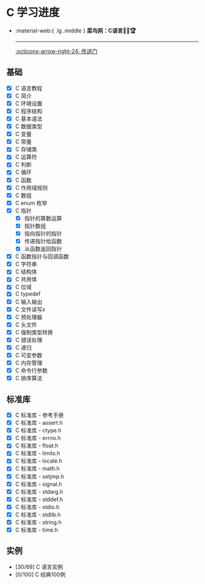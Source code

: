 # C 学习进度

<div class="grid cards" markdown>

-   :material-web:{ .lg .middle } __菜鸟网：C语言🎯✅🏆__

    ---

    [:octicons-arrow-right-24: <a href="https://www.runoob.com/cprogramming/c-tutorial.html" target="_blank"> 传送门 </a>](#)

</div>

## 基础
- [x] C 语言教程
- [x] C 简介
- [x] C 环境设置
- [x] C 程序结构
- [x] C 基本语法
- [x] C 数据类型
- [x] C 变量
- [x] C 常量
- [x] C 存储类
- [x] C 运算符
- [x] C 判断
- [x] C 循环
- [x] C 函数
- [x] C 作用域规则
- [x] C 数组
- [x] C enum 枚举
- [x] C 指针
  - [x] 指针的算数运算
  - [x] 指针数组
  - [x] 指向指针的指针
  - [x] 传递指针给函数
  - [x] 从函数返回指针
- [x] C 函数指针与回调函数
- [x] C 字符串
- [x] C 结构体
- [x] C 共用体
- [x] C 位域
- [x] C typedef
- [x] C 输入输出
- [x] C 文件读写x
- [x] C 预处理器
- [x] C 头文件
- [x] C 强制类型转换
- [x] C 错误处理
- [x] C 递归
- [x] C 可变参数
- [x] C 内存管理
- [x] C 命令行参数
- [x] C 排序算法

## 标准库
- [x] C 标准库 - 参考手册
- [x] C 标准库 - assert.h
- [x] C 标准库 - ctype.h
- [x] C 标准库 - errno.h
- [x] C 标准库 - float.h
- [x] C 标准库 - limits.h
- [x] C 标准库 - locale.h
- [x] C 标准库 - math.h
- [x] C 标准库 - setjmp.h
- [x] C 标准库 - signal.h
- [x] C 标准库 - stdarg.h
- [x] C 标准库 - stddef.h
- [x] C 标准库 - stdio.h
- [x] C 标准库 - stdlib.h
- [x] C 标准库 - string.h
- [x] C 标准库 - time.h

## 实例
- [30/69] C 语言实例
- [0/100] C 经典100例